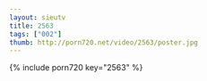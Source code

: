 ```yaml
--- 
layout: sieutv
title: 2563
tags: ["002"]
thumb: http://porn720.net/video/2563/poster.jpg
---
```

{% include porn720 key="2563" %} 
